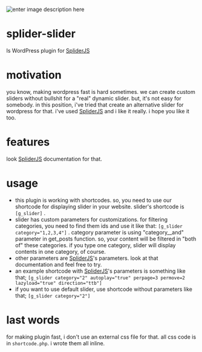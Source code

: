 ![enter image description here](https://i.ibb.co/Vth0w21/Ekran-Resmi-2020-11-02-18-49-40.png)
# splider-slider
Is WordPress plugin for [SpliderJS](https://splidejs.com/)

# motivation
you know, making wordpress fast is hard sometimes. we can create custom sliders without bullshit for a "real" dynamic slider. but, it's not easy for somebody. in this position, i've tried that create an alternative slider for wordpress for that. i've used [SpliderJS](https://splidejs.com/) and i like it really. i hope you like it too.

# features
look [SpliderJS](https://splidejs.com/) documentation for that.

# usage

 - this plugin is working with shortcodes. so, you need to use our
   shortcode for displaying slider in your website. slider's shortcode
   is `[g_slider]` . 
 - slider has custom parameters for customizations. for filtering categories, you need to find them ids and use it like that: `[g_slider category="1,2,3,4"]` . category parameter is using "category__and" parameter in get_posts function. so, your content will be filtered in "both of" these categories. if you type one category, slider will display contents in one category, of course.
 - other parameters are [SpliderJS](https://splidejs.com/)'s parameters. look at that documentation and feel free to try.
 - an example shortcode with [SpliderJS](https://splidejs.com/)'s parameters is something like that;
`[g_slider category="2" autoplay="true" perpage=3 permove=2 lazyload="true" direction="ttb"]`
- if you want to use default slider, use shortcode without parameters like that; `[g_slider category="2"]`

# last words
for making plugin fast, i don't use an external css file for that. all css code is in `shortcode.php`. i wrote them all inline. 

